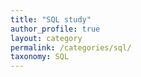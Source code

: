 ```yaml
---
title: "SQL study"
author_profile: true
layout: category
permalink: /categories/sql/
taxonomy: SQL
---
```

